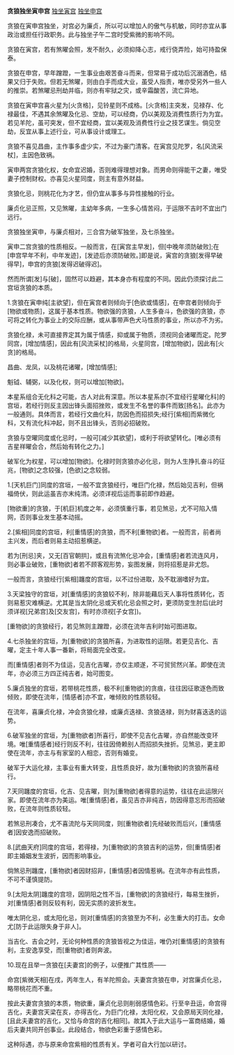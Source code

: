 **贪狼独坐寅申宫**
[独坐寅宫](./贪狼独坐寅宫.png)
[独坐申宫](./贪狼独坐申宫.png)

贪狼在寅申宫独坐，对宫必为廉贞，所以可以增加人的傲气与机敏，同时亦宜从事政治或担任行政职务。此与独坐子午二宫时受紫微的影响不同。

贪狼在寅宫，若有煞曜会照，发不耐久，必须抑降心志，戒行侥弄险，始可持盈保泰。

贪狼在申宫，早年蹭蹬，一生事业由艰苦奋斗而来，但常易于成功后沉溺酒色，结果又归于失败。但若无煞曜，则由白手而成大业，虽受人指责，唯亦受另外一些人的推崇。若煞曜忌刑劫并临，则亦有牢狱之灾，或辛霜酸苦，流亡异地。

贪狼在寅申宫喜火星为[火贪格]，见铃星则不成格。[火贪格]主突发，见禄存、化禄最佳，不遇其余煞曜及化忌、空劫，可以经商，仍以美观及消费性质行为为宜。若见羊陀，虽可突发，但不宜经商，宜以美观及消费性行业之技艺谋生。倘见空劫，反宜从事上述行业，可从事设计或理工。

贪狼不喜见昌曲，主作事多虚少实，不过为豪门清客。在寅宫见陀罗，名[风流采杖]，主因色致祸。

寅申两宫贪狼化权，女命宜迟婚，否则难得理想对象。而男命则得能干之妻，唯受妻子控制财权。亦喜见火星同度，则主有意外财益。

贪狼化忌，则桃花化为才艺，但仍宜从事多与异性接触的行业。

廉贞化忌正照，又见煞曜，主幼年多病，一生多心情苦闷，于运限不吉时不宜出门远行。

贪狼独坐寅申，与廉贞相对，三合宫为破军独坐，及七杀独坐。

寅申二宫贪狼的性质相反。一般而言，在[寅宫主早发]，但[中晚年须防破败];在[申宫早年不利，中年发迹]，[发迹后亦须防破败。]即是说，寅宫的贪狼[发得早破得早]，申宫的贪狼[发得迟破得迟]。

然而所谓[发]与[破]，固然可以趋避，其本身亦有程度的不同。因此仍须探讨此二宫垣贪狼的本质。

1.贪狼在寅申纯[主欲望]，但在寅宫者则倾向于[色欲或情感]，在申宫者则倾向于[物欲或物质]，这属于基本性质。物欲强的贪狼，人生多奋斗，色欲强的贪狼，亦可将之转化为事业上的交际应酬，或从事带声色犬马性质的事业，所以亦不为劣。

贪狼化禄，未可直接界定其为属于情感，抑或属于物质，须视同会诸曜而定。陀罗同宫，[增加情感]，因此有[风流采杖]的格局，火星同宫，[增加物欲]，因此有[火贪]的格局。

昌曲、龙凤，以及桃花诸曜，[增加情感];

魁钺、辅弼，以及化权，则可以增加[物欲]。

本星系组合无化科之可能，古人对此有深意。所以本星系亦[不宜经行星曜化科]的宫垣，若经行则反主因出锋头面招挫败，或发生不名誉的事件而致[扬名]。此亦为一般通则。具体而言，若经行文曲化科，防因色而招损失;经行[紫相]而紫微化科，又有流化科冲起，则不且出锋头，否则必招破败。

贪狼与空曜同度或化忌时，一般可[减少其欲望]，或利于将欲望转化。[唯必须有吉星祥曜会合，然后始有转化之力。]

破军化为权星，可以增加[物欲]。化禄时则贪狼亦必化忌，则为人生挣扎奋斗的征兆，[物欲]之念较强，[色欲]之念较弱。

1.[天机巨门]同度的宫垣，一般不宜贪狼经行，唯巨门化禄，然后始见吉利，但祸福倚伏，则此运虽吉亦末纯清。必须详视后运而事前即作趋避。

[物欲重]的贪狼，于[机巨]机度之年，必须慎重行事，若见煞忌，尤不可陷入情网，否则事业发生基本动摇。

2.[紫相]同度的宫垣，利[重情感]的贪狼，而不利[重物欲]者。一般而言，前者尚主兴发，而后者则易主动招惹横逆。

若为[刑忌]夹，又无[百官朝拱]，或且有流煞化忌冲会，[重情感]者若流连风月，则必事业破败，[重物欲]者若不顾客观形势，妄图发展，则将招惹是非尤怨。

一般而言，贪狼经行[紫相]躔度的宫垣，以不过份进取，及不耽溺嗜好为宜。

3.天梁独守的宫垣，对[重情感]的贪狼较不利，除非能藉后天人事将性质转化，否则易惹灾难横逆。尤其是当太阴化忌或天机化忌会照之时，更须防变生肘后(此时须详视[兄弟宫]及[交友宫]，有时亦须视[子女宫])。

[重物欲]的贪狼经行，若见煞则主蹭蹬，必须在流年吉利时始可图进取。

4.七杀独坐的宫垣，为[重物欲]的贪狼所喜，为进取性的运限。若更见吉化、吉曜，定主十年人事一番新，将局面完全改变。

而[重情感]者则不为佳运，见吉化吉曜，亦仅主顺遂，不可贸贸然兴革。即使在流年，亦必须三方四正纯吉者，始可图变。

5.廉贞独坐的宫垣，若带桃花性质，极不利[重物欲]的贪痕，往往因征歌逐色而致倾败，即使在流年，[情感者]亦不宜，唯倾败的性质较轻。

在流年，喜廉贞化禄，冲会贪狼化禄，或廉贞迭禄、贪狼迭禄，则为财喜迭迭的运势。

6.破军独坐的宫垣，为[重物欲者]所喜行，即使不见吉化吉曜，亦自然能改变环境。唯[重情感者]经行则反不利，往往因倚赖别人而招损失挫折。见煞忌，更主即使在流年，亦主与有家室的人相恋，否则有婚变。

破军于大运化禄，主事业有重大转变，且性质良好，故为[重物欲]的贪狼所喜经行。

7.天同躔度的宫垣，化吉、见吉曜，则为[重物欲]者得意的运势，往往在此运限兴家。即使在流年亦为美运。唯[重情感]者，虽见吉亦非纯吉，防因得意忘形而招破败，在流年则性质较轻。

若煞忌刑凑合，尤不喜流陀与天同同度，则[重物欲者]先经破败而后兴，[重情感者]因安逸而招破败。

8.[武曲天府]同度的宫垣，若得禄，为[重物欲]的贪狼吉利的运势，但[重情感]者即主婚姻发生波折，因而影响事业。

倘煞忌刑躔度，[重物欲]者因财招非，[重情感]者因情惹祸。在流年亦有此性质，不可不谨慎提防。

9.[太阳太阴]躔度的宫坦，因阴阳之性不当，[重物欲]的贪狼经行，每易生挫折，对[重情感]者则反较有利，因无实质的波折发生。

唯太阴化忌，或太阳化忌，则对[重情感]的贪狼至为不利，必生重大的打击。女命尤[防于此运限失身于非人]。

当吉化、吉会之时，无论何种性质的贪狼皆视之为佳运，唯仍对[重情感]的贪狼有利，主安逸享受，而[重物欲]者则奔波。

10.现在且举一贪狼在[夫妻宫]的例子，以便推广其性质——

命宫[紫微天相]在戌，丙年生人，有羊陀照会。夫妻宫贪狼在申，对宫廉贞化忌，略带桃花而不重。

按此夫妻宫贪狼的本质，物欲重，廉贞化忌则削弱感情色彩。行至辛丑运，命宫得吉化，夫妻宫天梁在亥，亦得吉化，为巨门化禄，太阳化权，又会原局天同化禄，[且此夫妻宫的吉化，又恰与命宫的吉化相同]。故其入于此大运与一富商结婚，婚后夫妻共同开创事业。此段结合，物欲色彩重于感情色彩。

这种际遇，亦与原来命宫紫相的性质有关。学者可自大行加以研讨。